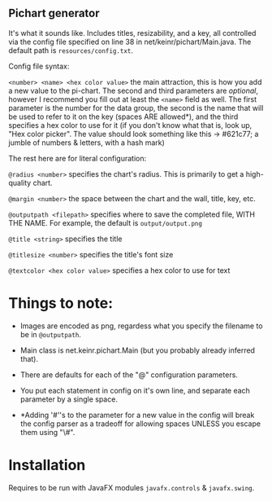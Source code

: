 ## Pichart generator

It's what it sounds like. Includes titles, resizability, and a key, all controlled via the config file specified on line 38 in net/keinr/pichart/Main.java. The default path is `resources/config.txt`.

Config file syntax:

`<number> <name> <hex color value>` the main attraction, this is how you add a new value to the pi-chart. The second and third parameters are *optional*, however I recommend you fill out at least the `<name>` field as well. The first parameter is the number for the data group, the second is the name that will be used to refer to it on the key (spaces ARE allowed\*), and the third specifies a hex color to use for it (if you don't know what that is, look up, "Hex color picker". The value should look something like this -> #621c77; a jumble of numbers & letters, with a hash mark)

The rest here are for literal configuration:

`@radius <number>` specifies the chart's radius. This is primarily to get a high-quality chart.

`@margin <number>` the space between the chart and the wall, title, key, etc.

`@outputpath <filepath>` specifies where to save the completed file, WITH THE NAME. For example, the default is `output/output.png`

`@title <string>` specifies the title

`@titlesize <number>` specifies the title's font size

`@textcolor <hex color value>` specifies a hex color to use for text

# Things to note:

- Images are encoded as png, regardess what you specify the filename to be in `@outputpath`.

- Main class is net.keinr.pichart.Main (but you probably already inferred that).

- There are defaults for each of the "@" configuration parameters.

- You put each statement in config on it's own line, and separate each parameter by a single space.

- \*Adding '#''s to the <name> parameter for a new value in the config will break the config parser as a tradeoff for allowing spaces UNLESS you escape them using "\\#".

# Installation

Requires to be run with JavaFX modules `javafx.controls` & `javafx.swing`.
